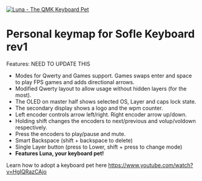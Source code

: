 [![Luna - The QMK Keyboard Pet](https://www.simonepellegrino.com/wp-content/uploads/2021/05/luna.jpg)](https://www.youtube.com/watch?v=HgIQRazCAjo)

# Personal keymap for Sofle Keyboard rev1


Features: NEED TO UPDATE THIS

- Modes for Qwerty and Games support. Games swaps enter and space to play FPS games and adds directional arrows.
- Modified Qwerty layout to allow usage without hidden layers (for the most).
- The OLED on master half shows selected OS, Layer and caps lock state.
- The secondary display shows a logo and the wpm counter.
- Left encoder controls arrow left/right. Right encoder arrow up/down.
- Holding shift changes the encoders to next/previous and volup/voldown respectively.
- Press the encoders to play/pause and mute.
- Smart Backspace (shift + backspace to delete)
- Single Layer button (press to Lower, shift + press to change mode)
- **Features Luna, your keyboard pet!**

Learn how to adopt a keyboard pet here
https://www.youtube.com/watch?v=HgIQRazCAjo
